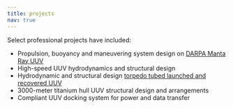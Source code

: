 ```yaml
---
title: projects
nav: true
---
```


Select professional projects have included:
* Propulsion, buoyancy and maneuvering system design on [DARPA Manta Ray UUV](https://www.darpa.mil/news-events/2024-05-01)
* High-speed UUV hydrodynamics and structural design
* Hydrodynamic and structural design [torpedo tubed launched and recovered UUV](https://hii.com/news/us-navy-submarines-drone-launch-torpedo-tube-remus-hii-2023/)
* 3000-meter titanium hull UUV structural design and arrangements
* Compliant UUV docking system for power and data transfer

